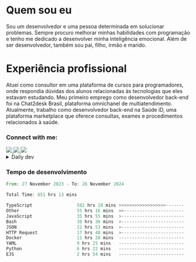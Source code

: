 # Quem sou eu
Sou um desenvolvedor e uma pessoa determinada em solucionar problemas. Sempre procuro melhorar minhas habilidades com programação e tenho me dedicado a desenvolver minha inteligência emocional. Além de ser desenvolvedor, também sou pai, filho, irmão e marido.

# Experiência profissional
Atuei como consultor em uma plataforma de cursos para programadores, onde respondia dúvidas dos alunos relacionadas às tecnologias que eles estavam estudando.
Meu primeiro emprego como desenvolvedor back-end foi na Chat2desk Brasil, plataforma omnichanel de multiatendimento.
Atualmente, trabalho como desenvolvedor back-end na Saúde iD, uma plataforma marketplace que oferece consultas, exames e procedimentos relacionados à saúde.

### Connect with me:
<a href="https://www.linkedin.com/in/theusmoreira" target="_blank" >
<img src="https://img.shields.io/badge/linkedin-%230077B5.svg?&style=for-the-badge&logo=linkedin&logoColor=white ">
</a>
<a href="https://www.instagram.com/matheus.s.moreira/" target="_blank">
<img src="https://img.shields.io/badge/instagram-%23E4405F.svg?&style=for-the-badge&logo=instagram&logoColor=white">
</a>
<a href="mailto:matheussm301@gmail.com"  target="_blank">
<img src="https://img.shields.io/badge/gmail-%23E4405F.svg?&style=for-the-badge&logo=gmail&logoColor=white">
</a>


<details>
  <summary>Daily dev </summary>
<p>
  <a href="https://app.daily.dev/matheussantos"><img src="https://github.com/matheus-santos-moreira/matheus-santos-moreira/blob/master/devcard.svg" width="200" alt="Matheus Santos's Dev Card"/></a>
 </p>
</details>

<h3>Tempo de desenvolvimento</h3>

<!--START_SECTION:waka-->

```rust
From: 27 November 2023 - To: 26 November 2024

Total Time: 651 hrs 13 mins

TypeScript                 502 hrs 28 mins >>>>>>>>>>>>>>>>>>-------   71.12 %
Other                      55 hrs 16 mins  >>-----------------------   07.82 %
JavaScript                 35 hrs 55 mins  >------------------------   05.08 %
Bash                       30 hrs 36 mins  >------------------------   04.33 %
JSON                       22 hrs 53 mins  >------------------------   03.24 %
HTTP Request               17 hrs 48 mins  >------------------------   02.52 %
Docker                     11 hrs 28 mins  -------------------------   01.62 %
YAML                       9 hrs 25 mins   -------------------------   01.33 %
Python                     6 hrs 22 mins   -------------------------   00.90 %
EJS                        2 hrs 54 mins   -------------------------   00.41 %
```

<!--END_SECTION:waka-->
